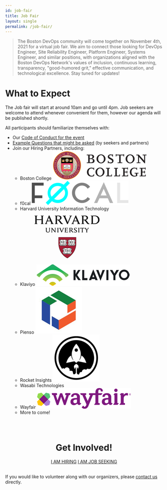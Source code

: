 ```yaml
---
id: job-fair
title: Job Fair
layout: single
permalink: /job-fair/
---
```


> The Boston DevOps community will come together on November 4th, 2021 for a virtual job fair. We aim to connect those looking for DevOps Engineer, Site Reliability Engineer, Platform Engineer, Systems Engineer, and similar positions, with organizations aligned with the Boston DevOps Network's values of inclusion, continuous learning, transparency, "good-humored grit," effective communication, and technological excellence. Stay tuned for updates!

# What to Expect
The Job fair will start at around 10am and go until 4pm. Job seekers are welcome to attend whenever convenient for them, however our agenda will be published shortly.

All participants should familiarize themselves with:

* Our [Code of Conduct for the event](/event-code-of-conduct)
* [Example Questions that might be asked](/example-job-fair-questions) (by seekers and partners)
* Join our Hiring Partners, including:
  * Boston College
  ![image info](BostonC_300w.png)
  * f0cal
  ![image info](FOCAL_309w.png)
  * Harvard University Information Technology
  ![image info](Harvard_300w.png)
  * Klaviyo
  ![image info](Klaviyo_300w.png)
  * Pienso
  ![image info](Pienso_150w.jpg)
  * Rocket Insights
  ![image info](rocket_logo_150s.png)
  * Wasabi Technologies
  * Wayfair
  ![image info](Wayfair_300w.png)
  * More to come!

<div style="text-align:center">
<br /><br />

<h1>Get Involved!</h1>
<a href="https://bit.ly/bdon-job-fair-2021-partners" target="blank" class="btn btn--success">I AM HIRING</a> <a href="https://bit.ly/bdon-job-fair-2021" target="blank" class="btn btn--success">I AM JOB SEEKING</a>
</div>

<br />

If you would like to volunteer along with our organizers, please
[contact us](/contact/) directly.
